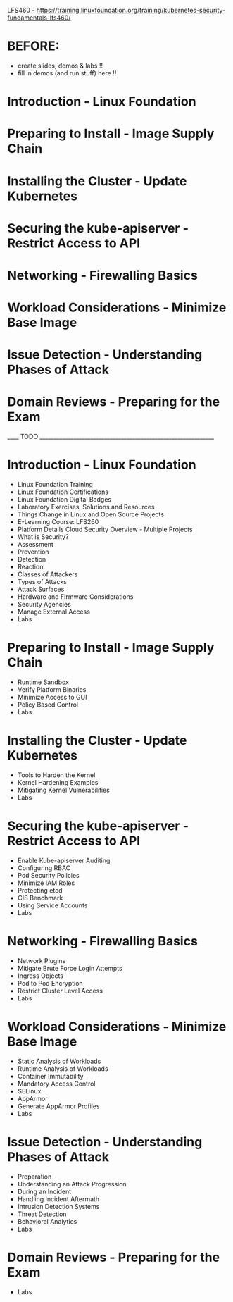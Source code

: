 
LFS460 - https://training.linuxfoundation.org/training/kubernetes-security-fundamentals-lfs460/

# BEFORE:
- create slides, demos & labs !!
- fill in demos (and run stuff) here !!

# Introduction - Linux Foundation

# Preparing to Install - Image Supply Chain

# Installing the Cluster - Update Kubernetes

# Securing the kube-apiserver - Restrict Access to API

# Networking - Firewalling Basics

# Workload Considerations - Minimize Base Image

# Issue Detection - Understanding Phases of Attack

# Domain Reviews - Preparing for the Exam

____ TODO ______________________________________________________________

# Introduction - Linux Foundation
- Linux Foundation Training
- Linux Foundation Certifications
- Linux Foundation Digital Badges
- Laboratory Exercises, Solutions and Resources
- Things Change in Linux and Open Source Projects
- E-Learning Course: LFS260
- Platform Details Cloud Security Overview - Multiple Projects
- What is Security?
- Assessment
- Prevention
- Detection
- Reaction
- Classes of Attackers
- Types of Attacks
- Attack Surfaces
- Hardware and Firmware Considerations
- Security Agencies
- Manage External Access
- Labs

# Preparing to Install - Image Supply Chain
- Runtime Sandbox
- Verify Platform Binaries
- Minimize Access to GUI
- Policy Based Control
- Labs

# Installing the Cluster - Update Kubernetes
- Tools to Harden the Kernel
- Kernel Hardening Examples
- Mitigating Kernel Vulnerabilities
- Labs

# Securing the kube-apiserver - Restrict Access to API
- Enable Kube-apiserver Auditing
- Configuring RBAC
- Pod Security Policies
- Minimize IAM Roles
- Protecting etcd
- CIS Benchmark
- Using Service Accounts
- Labs

# Networking - Firewalling Basics
- Network Plugins
- Mitigate Brute Force Login Attempts
- Ingress Objects
- Pod to Pod Encryption
- Restrict Cluster Level Access
- Labs

# Workload Considerations - Minimize Base Image
- Static Analysis of Workloads
- Runtime Analysis of Workloads
- Container Immutability
- Mandatory Access Control
- SELinux
- AppArmor
- Generate AppArmor Profiles
- Labs

# Issue Detection - Understanding Phases of Attack
- Preparation
- Understanding an Attack Progression
- During an Incident
- Handling Incident Aftermath
- Intrusion Detection Systems
- Threat Detection
- Behavioral Analytics
- Labs

# Domain Reviews - Preparing for the Exam
- Labs 

